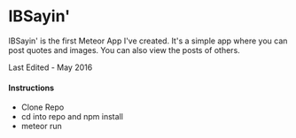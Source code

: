 <h1>IBSayin'</h1>

<p>IBSayin' is the first Meteor App I've created. It's a simple app where you can post quotes and images. You can also view the posts of others.</p>

<p>Last Edited - May 2016</p>

<h4>Instructions</h4>

<ul>
  <li>Clone Repo</li>
  <li>cd into repo and npm install</li>
  <li>meteor run</li>
</ul>
